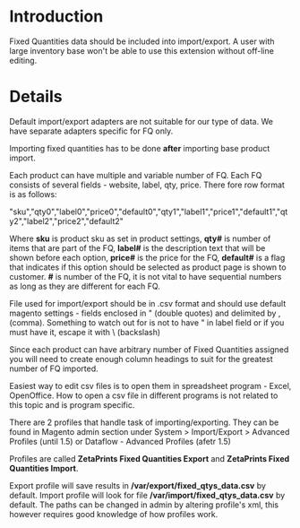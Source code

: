 # Introduction #

Fixed Quantities data should be included into import/export.
A user with large inventory base won't be able to use this extension without off-line editing.

# Details #

Default import/export adapters are not suitable for our type of data.
We have separate adapters specific for FQ only.

Importing fixed quantities has to be done **after** importing base product import.

Each product can have multiple and variable number of FQ. Each
FQ consists of several fields - website, label, qty, price. There fore row format is as follows:

"sku","qty0","label0","price0","default0","qty1","label1","price1","default1","qty2","label2","price2","default2"

Where **sku** is product sku as set in product settings, **qty#** is number of items that are part of the FQ, **label#** is the description text that will be shown before each option, **price#** is the price for the FQ, **default#** is a flag that indicates if this option should be selected as product page is shown to customer.
**#** is number of the FQ, it is not vital to have sequential numbers as long as they are different for each FQ.

File used for import/export should be in .csv format and should use default magento settings - fields enclosed in " (double quotes) and delimited by , (comma).
Something to watch out for is not to have " in label field or if you must have it, escape it with \ (backslash)

Since each product can have arbitrary number of Fixed Quantities assigned you will need to create enough column headings to suit for the greatest number of FQ imported.

Easiest way to edit csv files is to open them in spreadsheet program - Excel, OpenOffice. How to open a csv file in different programs is not related to this topic and is program specific.

There are 2 profiles that handle task of importing/exporting. They can be found in Magento admin section under System > Import/Export > Advanced Profiles (until 1.5) or Dataflow - Advanced Profiles (afetr 1.5)

Profiles are called **ZetaPrints Fixed Quantities Export** and **ZetaPrints Fixed Quantities Import**.

Export profile will save results in **/var/export/fixed\_qtys\_data.csv** by default. Import profile will look for file  **/var/import/fixed\_qtys\_data.csv** by default.
The paths can be changed in admin by altering profile's xml, this however requires good knowledge of how profiles work.